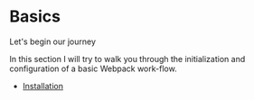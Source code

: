 # Basics

Let's begin our journey 

In this section I will try to walk you through the initialization and configuration of a basic Webpack work-flow.



* [Installation](/Installation.md)